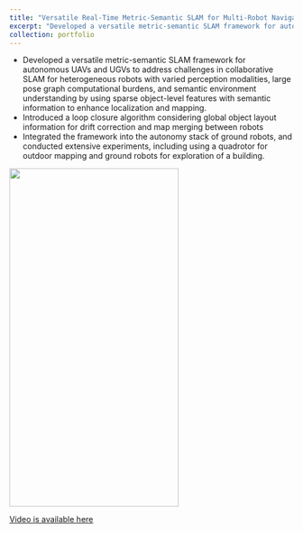 ```yaml
---
title: "Versatile Real-Time Metric-Semantic SLAM for Multi-Robot Navigation and Exploration"
excerpt: "Developed a versatile metric-semantic SLAM framework for autonomous UAVs and UGVs."
collection: portfolio
---
```

- Developed a versatile metric-semantic SLAM framework for autonomous UAVs and UGVs to address challenges in collaborative SLAM for heterogeneous robots with varied perception modalities, large pose graph computational burdens, and semantic environment understanding by using sparse object-level features with semantic information to enhance localization and mapping.
- Introduced a loop closure algorithm considering global object layout information for drift correction and map merging
between robots
- Integrated the framework into the autonomy stack of ground robots, and conducted extensive experiments, including
using a quadrotor for outdoor mapping and ground robots for exploration of a building.

<img src='jiuzhou_lei.github.io/images/vems-slam-min.png' width=300 height=600>

[Video is available here](https://drive.google.com/file/d/13pq96vJ-9ApS_JO_fIS_C1X7AZ9kL_yV/view?usp=drive_link)
